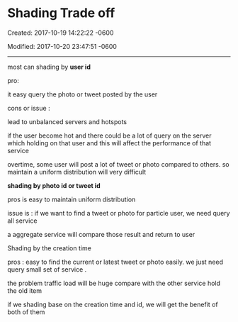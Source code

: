 # Shading Trade off

Created: 2017-10-19 14:22:22 -0600

Modified: 2017-10-20 23:47:51 -0600

---

most can shading by **user id**



pro:



it easy query the photo or tweet posted by the user





cons or issue :



lead to unbalanced servers and hotspots



if the user become hot and there could be a lot of query on the server which holding on that user and this will affect the performance of that service



overtime, some user will post a lot of tweet or photo compared to others. so maintain a uniform distribution will very difficult







**shading by photo id or tweet id**



pros is easy to maintain uniform distribution



issue is : if we want to find a tweet or photo for particle user, we need query all service



a aggregate service will compare those result and return to user





Shading by the creation time



pros : easy to find the current or latest tweet or photo easily. we just need query small set of service .



the problem traffic load will be huge compare with the other service hold the old item





if we shading base on the creation time and id, we will get the benefit of both of them
